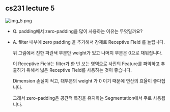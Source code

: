 ## cs231 lecture 5

![img_5.png](img_5.png)

- Q. padding에서 zero-padding을 많이 사용하는 이유는 무엇일까요?
- A. filter 내부에 zero padding 을 추가해서 강제로 Receptive Field 를 늘립니다.

  위 그림에서 진한 파란색 부분만 weight가 있고 나머지 부분은 0으로 채워집니다.

  이 Receptive Field는 filter가 한 번 보는 영역으로 사진의 Feature를 파악하고 추출하기 위해서 넓은 Receptive Field를 사용하는 것이 좋습니다. 

    Dimension 손실이 적고, 대부분의 weight 가 0 이기 때문에 연산의 효율이 좋다집니다.

    그래서 zero-padding은 공간적 특징을 유지하는 Segmentation에서 주로 사용됩니다.